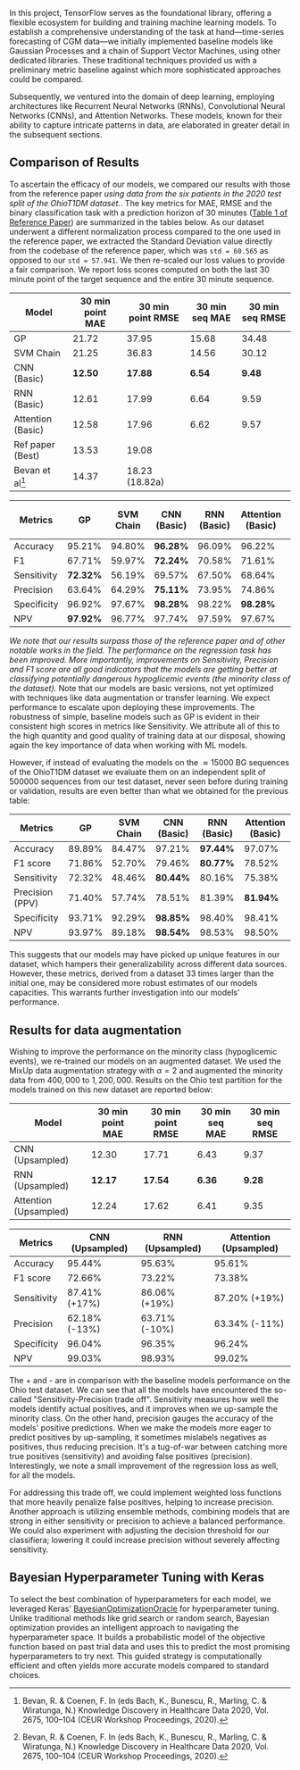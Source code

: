 
In this project, TensorFlow serves as the foundational library, offering a flexible ecosystem for building and training machine learning models. To establish a comprehensive understanding of the task at hand—time-series forecasting of CGM data—we initially implemented baseline models like Gaussian Processes and a chain of Support Vector Machines, using other dedicated libraries. These traditional techniques provided us with a preliminary metric baseline against which more sophisticated approaches could be compared.

Subsequently, we ventured into the domain of deep learning, employing architectures like Recurrent Neural Networks (RNNs), Convolutional Neural Networks (CNNs), and Attention Networks. These models, known for their ability to capture intricate patterns in data, are elaborated in greater detail in the subsequent sections.

## Comparison of Results

To ascertain the efficacy of our models, we compared our results with those from the reference paper *using data from the six patients in the 2020 test split of the OhioT1DM dataset.*. The key metrics for MAE, RMSE and the binary classification task with a prediction horizon of 30 minutes ([Table 1 of Reference Paper](https://www.nature.com/articles/s41746-021-00480-x/tables/1)) are summarized in the tables below. As our dataset underwent a different normalization process compared to the one used in the reference paper, we extracted the Standard Deviation value directly from the codebase of the reference paper, which was `std = 60.565` as opposed to our `std = 57.941`. We then re-scaled our loss values to provide a fair comparison. We report loss scores computed on both the last 30 minute point of the target sequence and the entire 30 minute sequence. 

|     Model             | 30 min point MAE | 30 min point RMSE  | 30 min seq MAE | 30 min seq RMSE
|------------------|------------|--------------|------------|--------------|
| GP               |21.72 | 37.95| 15.68      | 34.48        |
| SVM Chain        |21.25 | 36.83 |14.56      | 30.12        |
| CNN (Basic)      |**12.50** |**17.88** |**6.54**       | **9.48**         |
| RNN (Basic)      |12.61 | 17.99 |6.64       | 9.59         |
| Attention (Basic)|12.58 | 17.96 |6.62       | 9.57         |
| Ref paper (Best) |13.53      | 19.08        |
| Bevan et al[^1]    |14.37      | 18.23 (18.82a)| | |



| Metrics        | GP    | SVM Chain  | CNN (Basic)  | RNN (Basic)  | Attention (Basic) | Ref paper (Best) | Bevan et al[^1]  |
|----------------|-------|------------|--------------|--------------|-------------------|------------------|------------------|
| Accuracy       | 95.21%| 94.80%     | **96.28%**   | 96.09%       | 96.22%            | 95.98%           | 95.65%           |
| F1             | 67.71%| 59.97%     | **72.24%**   | 70.58%       | 71.61%            | 61.72%           | 57.40%           |
| Sensitivity    | **72.32%**| 56.19% | 69.57%      | 67.50%       | 68.64%            | 59.19%           | 49.94%           |
| Precision      | 63.64%| 64.29%     | **75.11%**   | 73.95%       | 74.86%            | 67.68%           | 69.00%           |
| Specificity    | 96.92%| 97.67%     | **98.28%**   | 98.22%       | **98.28%**        | 98.15%           | 98.61%           |
| NPV            | **97.92%**| 96.77% | 97.74%      | 97.59%       | 97.67%            | 97.55%           | 96.76%           |



*We note that our results surpass those of the reference paper and of other notable works in the field. The performance on the regression task has been improved. More importantly, improvements on Sensitivity, Precision and F1 score are all good indicators that the models are getting better at classifying potentially dangerous hypoglicemic events (the minority class of the dataset).* Note that our models are basic versions, not yet optimized with techniques like data augmentation or transfer learning. We expect performance to escalate upon deploying these improvements. The robustness of simple, baseline models such as GP is evident in their consistent high scores in metrics like Sensitivity. We attribute all of this to the high quantity and good quality of training data at our disposal, showing again the key importance of data when working with ML models. 

However, if instead of evaluating the models on the $\approx 15000$ BG sequences of the OhioT1DM dataset we evaluate them on an independent split of $500000$ sequences from our test dataset, never seen before during training or validation, results are even better than what we obtained for the previous table:


| Metrics        |    GP    |   SVM Chain  |  CNN (Basic) |  RNN (Basic) | Attention (Basic) |
|----------------|----------|--------------|--------------|--------------|-------------------|
| Accuracy       |  89.89%  |    84.47%    |    97.21%    |   **97.44%** |      97.07%       |
| F1 score       |  71.86%  |    52.70%    |    79.46%    |   **80.77%** |      78.52%       |
| Sensitivity    |  72.32%  |    48.46%    |  **80.44%**  |    80.16%    |      75.38%       |
| Precision (PPV)|  71.40%  |    57.74%    |    78.51%    |    81.39%    |    **81.94%**     |
| Specificity    |  93.71%  |    92.29%    |    **98.85%**          |    98.40%         |        98.41%           |
| NPV            |  93.97%  |    89.18%    |      **98.54%**        |    98.53%          |        98.50%           |

This suggests that our models may have picked up unique features in our dataset, which hampers their generalizability across different data sources. However, these metrics, derived from a dataset 33 times larger than the initial one, may be considered more robust estimates of our models capacities. This warrants further investigation into our models' performance.

## Results for data augmentation

Wishing to improve the performance on the minority class (hypoglicemic events), we re-trained our models on an augmented dataset. We used the MixUp data augmentation strategy with $\alpha = 2$ and augmented the minority data from $400,000$ to $1,200,000$. Results on the Ohio test partition for the models trained on this new dataset are reported below:

|     Model          | 30 min point MAE | 30 min point RMSE | 30 min seq MAE | 30 min seq RMSE |
|--------------------|------------------|-------------------|----------------|-----------------|
| CNN (Upsampled)    | 12.30            | 17.71             | 6.43           | 9.37            |
| RNN (Upsampled)    | **12.17**           | **17.54**             | **6.36**           | **9.28**            |
| Attention (Upsampled)| 12.24          | 17.62             | 6.41           | 9.35            |

| Metrics       |  CNN (Upsampled) |  RNN (Upsampled)  | Attention (Upsampled) |
|---------------|----------------|-----------------|---------------------|
| Accuracy      |     95.44%     |     95.63%      |       95.61%        |
| F1 score      |     72.66%     |     73.22%      |       73.38%        |
| Sensitivity   |     87.41% (+17%)     |     86.06% (+19%)     |       87.20%  (+19%)      |
| Precision     |     62.18%  (-13%)   |     63.71%  (-10%)    |       63.34%  (-11%)      |
| Specificity   |     96.04%     |     96.35%      |       96.24%        |
| NPV           |     99.03%     |     98.93%      |       99.02%        |

The + and - are in comparison with the baseline models performance on the Ohio test dataset. We can see that all the models have encountered the so-called "Sensitivity-Precision trade off". Sensitivity measures how well the models identify actual positives, and it improves when we up-sample the minority class. On the other hand, precision gauges the accuracy of the models' positive predictions. When we make the models more eager to predict positives by up-sampling, it sometimes mislabels negatives as positives, thus reducing precision. It's a tug-of-war between catching more true positives (sensitivity) and avoiding false positives (precision). Interestingly, we note a small improvement of the regression loss as well, for all the models.

For addressing this trade off, we could implement weighted loss functions that more heavily penalize false positives, helping to increase precision. Another approach is utilizing ensemble methods, combining models that are strong in either sensitivity or precision to achieve a balanced performance. We could also experiment with adjusting the decision threshold for our classifiera; lowering it could increase precision without severely affecting sensitivity. 
## Bayesian Hyperparameter Tuning with Keras

To select the best combination of hyperparameters for each model, we leveraged Keras' [BayesianOptimizationOracle](https://keras.io/api/keras_tuner/oracles/bayesian/) for hyperparameter tuning. Unlike traditional methods like grid search or random search, Bayesian optimization provides an intelligent approach to navigating the hyperparameter space. It builds a probabilistic model of the objective function based on past trial data and uses this to predict the most promising hyperparameters to try next. This guided strategy is computationally efficient and often yields more accurate models compared to standard choices.

[^1]: Bevan, R. & Coenen, F. In (eds Bach, K., Bunescu, R., Marling, C. & Wiratunga, N.) Knowledge Discovery in Healthcare Data 2020, Vol. 2675, 100–104 (CEUR Workshop Proceedings, 2020).